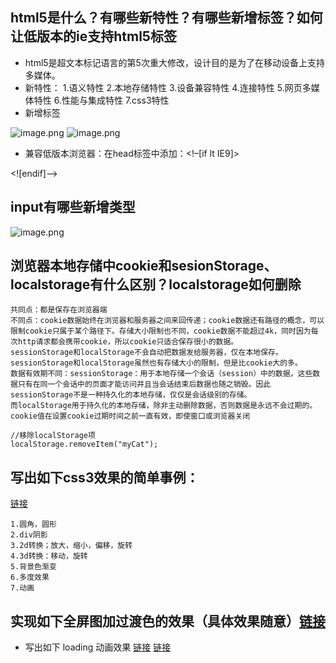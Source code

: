 ## html5是什么？有哪些新特性？有哪些新增标签？如何让低版本的ie支持html5标签

- html5是超文本标记语言的第5次重大修改，设计目的是为了在移动设备上支持多媒体。
- 新特性：
1.语义特性
 2.本地存储特性
3.设备兼容特性
4.连接特性
5.网页多媒体特性
6.性能与集成特性
7.css3特性
- 新增标签

![image.png](https://upload-images.jianshu.io/upload_images/8649258-f884e193a2eeac64.png?imageMogr2/auto-orient/strip%7CimageView2/2/w/1240)
![image.png](https://upload-images.jianshu.io/upload_images/8649258-b8673e2eef4ffcad.png?imageMogr2/auto-orient/strip%7CimageView2/2/w/1240)
- 兼容低版本浏览器：在head标签中添加：<!–[if lt IE9]> 
<script src=”http://[html5](http://www.webwuyou.com/tag/html5)shiv.googlecode.com/svn/trunk/[html5](http://www.webwuyou.com/93.html).js”></script>
<![endif]–>



## input有哪些新增类型
![image.png](https://upload-images.jianshu.io/upload_images/8649258-e296026025e7adc1.png?imageMogr2/auto-orient/strip%7CimageView2/2/w/1240)

## 浏览器本地存储中cookie和sesionStorage、localstorage有什么区别？localstorage如何删除
```
共同点：都是保存在浏览器端
不同点：cookie数据始终在浏览器和服务器之间来回传递；cookie数据还有路径的概念，可以限制cookie只属于某个路径下。存储大小限制也不同，cookie数据不能超过4k，同时因为每次http请求都会携带cookie，所以cookie只适合保存很小的数据。
sessionStorage和localStorage不会自动把数据发给服务器，仅在本地保存。sessionStorage和localStorage虽然也有存储大小的限制，但是比cookie大的多。
数据有效期不同：sessionStorage：用于本地存储一个会话（session）中的数据，这些数据只有在同一个会话中的页面才能访问并且当会话结束后数据也随之销毁。因此sessionStorage不是一种持久化的本地存储，仅仅是会话级别的存储。
而localStorage用于持久化的本地存储，除非主动删除数据，否则数据是永远不会过期的。
cookie值在设置cookie过期时间之前一直有效，即使窗口或浏览器关闭
```
```
//移除localStorage项
localStorage.removeItem("myCat");
```
##  写出如下css3效果的简单事例：
[链接](http://js.jirengu.com/qukuy/1/edit)
```
1.圆角，圆形
2.div阴影
3.2d转换；放大，缩小，偏移，旋转 
4.3d转换：移动，旋转
5.背景色渐变
6.多度效果
7.动画
```
## 实现如下全屏图加过渡色的效果（具体效果随意）[链接](http://js.jirengu.com/nusec/1/edit)
- 写出如下 loading 动画效果 [链接](http://js.jirengu.com/migaj/1/edit) [链接](http://js.jirengu.com/dugaf/1/edit)
